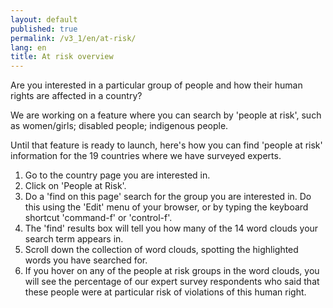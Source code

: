 ```yaml
---
layout: default
published: true
permalink: /v3_1/en/at-risk/
lang: en
title: At risk overview
---
```


Are you interested in a particular group of people and how their human rights are affected in a country?

We are working on a feature where you can search by 'people at risk', such as women/girls; disabled people; indigenous people.

Until that feature is ready to launch, here's how you can find 'people at risk' information for the 19 countries where we have surveyed experts.

1. Go to the country page you are interested in.
2. Click on 'People at Risk'.
3. Do a 'find on this page' search for the group you are interested in. Do this using the 'Edit' menu of your browser, or by typing the keyboard shortcut 'command-f' or 'control-f'.
4. The 'find' results box will tell you how many of the 14 word clouds your search term appears in.
5. Scroll down the collection of word clouds, spotting the highlighted words you have searched for.
6. If you hover on any of the people at risk groups in the word clouds, you will see the percentage of our expert survey respondents who said that these people were at particular risk of violations of this human right.